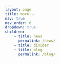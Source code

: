 ```yaml
---
layout: page
title: more...
nav: true
nav_order: 6
dropdown: true
children: 
    - title: news
      permalink: /news/
    - title: divider
    - title: blog
      permalink: /blog/
---
```

